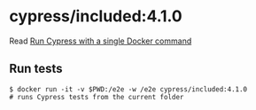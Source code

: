 <!--
WARNING: this file was autogenerated by generate-included-image.js using

    npm run add:included -- 4.1.0 cypress/browsers:node12.16.1-chrome80-ff73
-->

# cypress/included:4.1.0

Read [Run Cypress with a single Docker command][blog post url]

## Run tests

```shell
$ docker run -it -v $PWD:/e2e -w /e2e cypress/included:4.1.0
# runs Cypress tests from the current folder
```

[blog post url]: https://www.cypress.io/blog/2019/05/02/run-cypress-with-a-single-docker-command/
